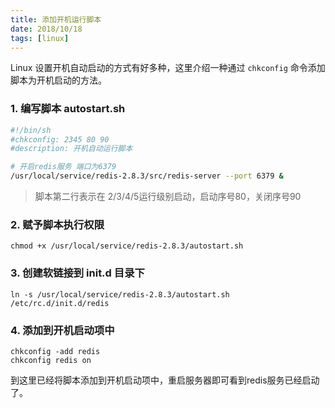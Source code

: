 ```yaml
---
title: 添加开机运行脚本
date: 2018/10/18
tags: [linux]
---
```


Linux 设置开机自动启动的方式有好多种，这里介绍一种通过 `chkconfig` 命令添加脚本为开机启动的方法。

### 1. 编写脚本 autostart.sh
```bash
#!/bin/sh
#chkconfig: 2345 80 90
#description: 开机自动运行脚本

# 开启redis服务 端口为6379
/usr/local/service/redis-2.8.3/src/redis-server --port 6379 &
```
> 脚本第二行表示在 2/3/4/5运行级别启动，启动序号80，关闭序号90

### 2. 赋予脚本执行权限
```
chmod +x /usr/local/service/redis-2.8.3/autostart.sh
```

### 3. 创建软链接到 init.d 目录下
```
ln -s /usr/local/service/redis-2.8.3/autostart.sh /etc/rc.d/init.d/redis
```

### 4. 添加到开机启动项中
```
chkconfig -add redis
chkconfig redis on
```

到这里已经将脚本添加到开机启动项中，重启服务器即可看到redis服务已经启动了。